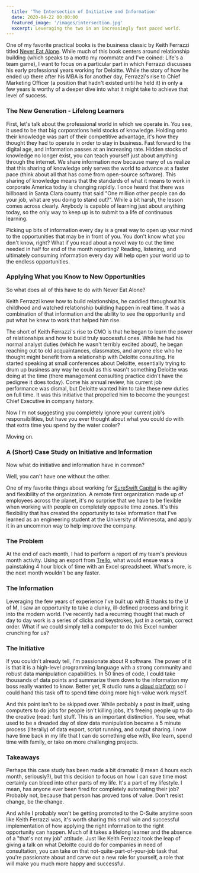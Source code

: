 ```yaml
---
  title: 'The Intersection of Initiative and Information'
  date: 2020-04-22 00:00:00
  featured_image: '/images/intersection.jpg'
  excerpt: Leveraging the two in an increasingly fast paced world.
---
```


One of my favorite practical books is the business classic by Keith Ferrazzi titled [Never Eat Alone](http://keithferrazzi.com/books/). While much of this book centers around relationship building (which speaks to a motto my roommate and I've coined: Life's a team game), I want to focus on a particular part in which Ferrazzi discusses his early professional years working for Deloitte. While the story of how he ended up there after his MBA is for another day, Ferrazzi's rise to Chief Marketing Officer (a position that hadn't existed until he held it) in only a few years is worthy of a deeper dive into what it might take to achieve that level of success.

### The New Generation - Lifelong Learners

First, let's talk about the professional world in which we operate in. You see, it used to be that big corporations held stocks of knowledge. Holding onto their knowledge was part of their competitive advantage, it's how they thought they had to operate in order to stay in business. Fast forward to the digital age, and information passes at an increasing rate. Hidden stocks of knowledge no longer exist, you can teach yourself just about anything through the internet. We share information now because many of us realize that this sharing of knowledge only serves the world to advance at a faster pace (think about all that has come from open-source software). This sharing of knowledge means that the standards of what it means to work in corporate America today is changing rapidly. I once heard that there was billboard in Santa Clara county that said "One million other people can do your job, what are you doing to stand out?". While a bit harsh, the lesson comes across clearly. Anybody is capable of learning just about anything today, so the only way to keep up is to submit to a life of continuous learning.

Picking up bits of information every day is a great way to open up your mind to the opportunities that may be in front of you. You don't know what you don't know, right? What if you read about a novel way to cut the time needed in half for end of the month reporting? Reading, listening, and ultimately consuming information every day will help open your world up to the endless opportunities.

### Applying What you Know to New Opportunities

So what does all of this have to do with Never Eat Alone?

Keith Ferrazzi knew how to build relationships, he caddied throughout his childhood and watched relationship building happen in real time. It was a combination of that information and the ability to see the opportunity and put what he knew to work that helped him rise.

The short of Keith Ferrazzi's rise to CMO is that he began to learn the power of relationships and how to build truly successful ones. While he had his normal analyst duties (which he wasn't terribly excited about), he began reaching out to old acquaintances, classmates, and anyone else who he thought might benefit from a relationship with Deloitte consulting. He started speaking at small conferences about Deloitte, essentially trying to drum up business any way he could as this wasn't something Deloitte was doing at the time (there management consulting practice didn't have the pedigree it does today). Come his annual review, his current job performance was dismal, but Deloitte wanted him to take these new duties on full time. It was this initiative that propelled him to become the youngest Chief Executive in company history.

Now I'm not suggesting you completely ignore your current job's responsibilities, but have you ever thought about what you could do with that extra time you spend by the water cooler?

Moving on.

### A (Short) Case Study on Initiative and Information

Now what do initiative and information have in common?

Well, you can't have one without the other.

One of my favorite things about working for [SureSwift Capital](https://sureswiftcapital.com) is the agility and flexibility of the organization. A remote first organization made up of employees across the planet, it's no surprise that we have to be flexible when working with people on completely opposite time zones. It's this flexibility that has created the opportunity to take information that I've learned as an engineering student at the University of Minnesota, and apply it in an uncommon way to help improve the company.

### The Problem

At the end of each month, I had to perform a report of my team's previous month activity. Using an export from [Trello](https://trello.com), what would ensue was a painstaking 4 hour block of time with an Excel spreadsheet. What's more, is the next month wouldn't be any faster.

### The Information

Leveraging the few years of experience I've built up with [R](https://www.r-project.org/) thanks to the U of M, I saw an opportunity to take a clunky, ill-defined process and bring it into the modern world. I've recently had a recurring thought that much of day to day work is a series of clicks and keystrokes, just in a certain, correct order. What if we could simply tell a computer to do this Excel number crunching for us?

### The Initiative

If you couldn't already tell, I'm passionate about R software. The power of it is that it is a high-level programming language with a strong community and robust data manipulation capabilities. In 50 lines of code, I could take thousands of data points and summarize them down to the information my boss really wanted to know. Better yet, R studio runs a [cloud platform](https://rstudio.cloud/) so I could hand this task off to spend time doing more high-value work myself.

And this point isn't to be skipped over. While probably a post in itself, using computers to do jobs for people isn't killing jobs, it's freeing people up to do the creative (read: fun) stuff. This is an important distinction. You see, what used to be a dreaded day of slow data manipulation became a 5 minute process (literally) of data export, script running, and output sharing. I now have time back in my life that I can do something else with, like learn, spend time with family, or take on more challenging projects.

### Takeaways

Perhaps this case study has been made a bit dramatic (I mean 4 hours each month, seriously?), but this decision to focus on how I can save time most certainly can bleed into other parts of my life. It's a part of my lifestyle. I mean, has anyone ever been fired for completely automating their job? Probably not, because that person has proved tons of value. Don't resist change, be the change.

And while I probably won't be getting promoted to the C-Suite anytime soon like Keith Ferrazzi was, it's worth sharing this small win and successful implementation of how applying the right information to the right opportunity can happen. Much of it takes a lifelong learner and the absence of a "that's not my job" attitude. Just like Keith Ferrazzi took the leap of giving a talk on what Deloitte could do for companies in need of consultation, you can take on that not-quite-part-of-your-job task that you're passionate about and carve out a new role for yourself, a role that will make you much more happy and successful.
